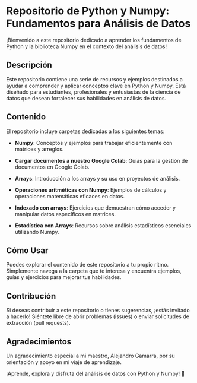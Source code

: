 # Repositorio de Python y Numpy: Fundamentos para Análisis de Datos

¡Bienvenido a este repositorio dedicado a aprender los fundamentos de Python y la biblioteca Numpy en el contexto del análisis de datos!

## Descripción

Este repositorio contiene una serie de recursos y ejemplos destinados a ayudar a comprender y aplicar conceptos clave en Python y Numpy. Está diseñado para estudiantes, profesionales y entusiastas de la ciencia de datos que desean fortalecer sus habilidades en análisis de datos.

## Contenido

El repositorio incluye carpetas dedicadas a los siguientes temas:

- **Numpy**: Conceptos y ejemplos para trabajar eficientemente con matrices y arreglos.

- **Cargar documentos a nuestro Google Colab**: Guías para la gestión de documentos en Google Colab.

- **Arrays**: Introducción a los arrays y su uso en proyectos de análisis.

- **Operaciones aritméticas con Numpy**: Ejemplos de cálculos y operaciones matemáticas eficaces en datos.

- **Indexado con arrays**: Ejercicios que demuestran cómo acceder y manipular datos específicos en matrices.

- **Estadística con Arrays**: Recursos sobre análisis estadísticos esenciales utilizando Numpy.

## Cómo Usar

Puedes explorar el contenido de este repositorio a tu propio ritmo. Simplemente navega a la carpeta que te interesa y encuentra ejemplos, guías y ejercicios para mejorar tus habilidades.

## Contribución

Si deseas contribuir a este repositorio o tienes sugerencias, ¡estás invitado a hacerlo! Siéntete libre de abrir problemas (issues) o enviar solicitudes de extracción (pull requests).

## Agradecimientos

Un agradecimiento especial a mi maestro, Alejandro Gamarra, por su orientación y apoyo en mi viaje de aprendizaje.

¡Aprende, explora y disfruta del análisis de datos con Python y Numpy! 🚀
